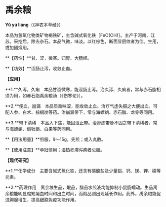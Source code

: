 # 禹余粮

**Yǔ yú liáng**（《神农本草经》）

本品为氢氧化物类矿物褐铁矿，主含碱式氧化铁［FeO(OH)］。主产于河南、江苏。采挖后，除去杂石。本品气微，味淡。以红棕色，断面显层纹者为佳。生用，或加醋煅用。

**【药性】**甘、涩，微寒。归胃、大肠经。

**【功效】**涩肠止泻，收敛止血。

**【应用】**

**1.**久泻，久痢　本品甘涩微寒，能涩肠止泻。治久泻、久痢者，常与赤石脂相须为用，如赤石脂禹余粮汤（《伤寒论》）。

**2.**便血，崩漏　本品质重味涩，能收敛止血。治疗气虚失摄之大便出血，可配人参、白术、棕榈炭等药。治崩漏带下，常与海螵蛸、赤石脂、龙骨等同用。

**3.**带下清稀　本品入下焦，能固涩止带。治肾虚带脉不固之带下清稀者，常与海螵蛸、煅牡蛎、白果等药同用。

**【用法用量】**煎服，9～15g，先煎；或入丸散。

**【使用注意】**孕妇慎用；湿热积滞泻痢者忌服。

**【现代研究】**

**1.**化学成分　主要含碱式氧化铁，还含有磷酸盐及少量铝、钙、镁、钾、磷等元素。

**2.**药理作用　禹余粮生品，煅品，醋品水煎液均能抑制小鼠肠蠕动。生品禹余粮能明显缩短凝血时间和出血时间，而煅品则出现延长作用。此外，禹余粮能促进胸腺增生，提高细胞免疫功能作用。